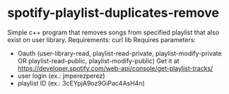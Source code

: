 # spotify-playlist-duplicates-remove
Simple c++ program that removes songs from specified playlist that also exist on user library.
Requirements: curl lib
Requires parameters:
 - Oauth (user-library-read, playlist-read-private, playlist-modify-private OR playlist-read-public, playlist-modify-public)
 Get it at https://developer.spotify.com/web-api/console/get-playlist-tracks/
 - user login (ex.: jmperezperez)
 - playlist ID (ex.: 3cEYpjA9oz9GiPac4AsH4n)
